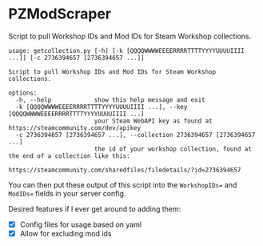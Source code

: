 # PZModScraper
Script to pull Workshop IDs and Mod IDs for Steam Workshop collections.
```
usage: getcollection.py [-h] [-k [QQQQWWWWEEEERRRRTTTTYYYYUUUUIIII ...]] [-c 2736394657 [2736394657 ...]]

Script to pull Workshop IDs and Mod IDs for Steam Workshop collections.

options:
  -h, --help            show this help message and exit
  -k [QQQQWWWWEEEERRRRTTTTYYYYUUUUIIII ...], --key [QQQQWWWWEEEERRRRTTTTYYYYUUUUIIII ...]
                        your Steam WebAPI key as found at https://steamcommunity.com/dev/apikey
  -c 2736394657 [2736394657 ...], --collection 2736394657 [2736394657 ...]
                        the id of your workshop collection, found at the end of a collection like this:
                        https://steamcommunity.com/sharedfiles/filedetails/?id=2736394657
```

You can then put these output of this script into the ``WorkshopIDs=`` and ``ModIDs=`` fields in your server config.

Desired features if I ever get around to adding them:
- [x] Config files for usage based on yaml
- [x] Allow for excluding mod ids

